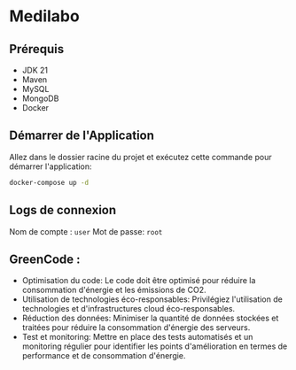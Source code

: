 
# Medilabo

## Prérequis

- JDK 21
- Maven
- MySQL
- MongoDB
- Docker

## Démarrer de l'Application

Allez dans le dossier racine du projet et exécutez cette commande pour démarrer l'application:

```bash
docker-compose up -d
```

## Logs de connexion

Nom de compte : `user`
Mot de passe: `root`


## GreenCode :

- Optimisation du code: Le code doit être optimisé pour réduire la consommation d'énergie et les émissions de CO2.
- Utilisation de technologies éco-responsables: Privilégiez l'utilisation de technologies et d'infrastructures cloud éco-responsables.
- Réduction des données: Minimiser la quantité de données stockées et traitées pour réduire la consommation d'énergie des serveurs.
- Test et monitoring: Mettre en place des tests automatisés et un monitoring régulier pour identifier les points d'amélioration en termes de performance et de consommation d'énergie.

